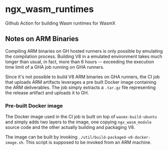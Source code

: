 # ngx_wasm_runtimes
Github Action for building Wasm runtimes for WasmX

## Notes on ARM Binaries

Compiling ARM binaries on GH hosted runners is only possible by emulating the
compilation process. Building V8 in a emulated environment takes much longer
than usual, in fact, more than 6 hours -- exceeding the execution time limit of
a GHA job running on GHA runners.

Since it's not possible to build V8 ARM binaries on GHA runners, the CI job that
uploads ARM artifacts leverages a pre built Docker image containing the ARM
deliverables. The job simply extracts a `.tar.gz` file representing the release
artifact and uploads it to GH.

### Pre-built Docker image

The Docker image used in the CI job is built on top of `wasmx-build-ubuntu` and
simply adds two layers to the image, one copying `ngx_wasm_module` source code
and the other actually building and packaging V8.

The image can be built by invoking `./util/build-packaged-v8-docker-image.sh`.
This script is supposed to be invoked from an ARM machine.
